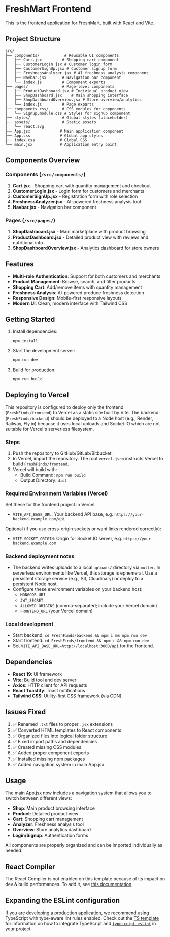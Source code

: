 # FreshMart Frontend

This is the frontend application for FreshMart, built with React and Vite.

## Project Structure

```
src/
├── components/           # Reusable UI components
│   ├── Cart.jsx         # Shopping cart component
│   ├── CustomerLogIn.jsx # Customer login form
│   ├── CustomerSignUp.jsx # Customer signup form
│   ├── FreshnessAnalyzer.jsx # AI freshness analysis component
│   ├── Navbar.jsx       # Navigation bar component
│   └── index.js         # Component exports
├── pages/               # Page-level components
│   ├── ProductDashboard.jsx # Individual product view
│   ├── ShopDashboard.jsx    # Main shopping interface
│   ├── ShopDashboardOverview.jsx # Store overview/analytics
│   └── index.js         # Page exports
├── components_css/      # CSS modules for components
│   └── Signup.module.css # Styles for signup component
├── styles/              # Global styles (placeholder)
├── assets/              # Static assets
│   └── react.svg
├── App.jsx             # Main application component
├── App.css             # Global app styles
├── index.css           # Global CSS
└── main.jsx            # Application entry point
```

## Components Overview

### Components (`/src/components/`)

1. **Cart.jsx** - Shopping cart with quantity management and checkout
2. **CustomerLogIn.jsx** - Login form for customers and merchants
3. **CustomerSignUp.jsx** - Registration form with role selection
4. **FreshnessAnalyzer.jsx** - AI-powered freshness analysis tool
5. **Navbar.jsx** - Navigation bar component

### Pages (`/src/pages/`)

1. **ShopDashboard.jsx** - Main marketplace with product browsing
2. **ProductDashboard.jsx** - Detailed product view with reviews and nutritional info
3. **ShopDashboardOverview.jsx** - Analytics dashboard for store owners

## Features

- **Multi-role Authentication**: Support for both customers and merchants
- **Product Management**: Browse, search, and filter products
- **Shopping Cart**: Add/remove items with quantity management
- **Freshness Analysis**: AI-powered produce freshness detection
- **Responsive Design**: Mobile-first responsive layouts
- **Modern UI**: Clean, modern interface with Tailwind CSS

## Getting Started

1. Install dependencies:

   ```bash
   npm install
   ```

2. Start the development server:

   ```bash
   npm run dev
   ```

3. Build for production:
   ```bash
   npm run build
   ```

## Deploying to Vercel

This repository is configured to deploy only the frontend (`FreshFinds/frontend`) to Vercel as a static site built by Vite. The backend (`FreshFinds/backend`) should be deployed to a Node host (e.g., Render, Railway, Fly.io) because it uses local uploads and Socket.IO which are not suitable for Vercel's serverless filesystem.

### Steps

1. Push the repository to GitHub/GitLab/Bitbucket.
2. In Vercel, import the repository. The root `vercel.json` instructs Vercel to build `FreshFinds/frontend`.
3. Vercel will build with:
   - Build Command: `npm run build`
   - Output Directory: `dist`

### Required Environment Variables (Vercel)

Set these for the frontend project in Vercel:

- `VITE_API_BASE_URL`: Your backend API base, e.g. `https://your-backend.example.com/api`

Optional (if you use cross-origin sockets or want links rendered correctly):

- `VITE_SOCKET_ORIGIN`: Origin for Socket.IO server, e.g. `https://your-backend.example.com`

### Backend deployment notes

- The backend writes uploads to a local `uploads/` directory via `multer`. In serverless environments like Vercel, this storage is ephemeral. Use a persistent storage service (e.g., S3, Cloudinary) or deploy to a persistent Node host.
- Configure these environment variables on your backend host:
  - `MONGODB_URI`
  - `JWT_SECRET`
  - `ALLOWED_ORIGINS` (comma-separated; include your Vercel domain)
  - `FRONTEND_URL` (your Vercel domain)

### Local development

- Start backend: `cd FreshFinds/backend && npm i && npm run dev`
- Start frontend: `cd FreshFinds/frontend && npm i && npm run dev`
- Set `VITE_API_BASE_URL=http://localhost:3000/api` for the frontend.

## Dependencies

- **React 19**: UI framework
- **Vite**: Build tool and dev server
- **Axios**: HTTP client for API requests
- **React Toastify**: Toast notifications
- **Tailwind CSS**: Utility-first CSS framework (via CDN)

## Issues Fixed

1. ✅ Renamed `.txt` files to proper `.jsx` extensions
2. ✅ Converted HTML templates to React components
3. ✅ Organized files into logical folder structure
4. ✅ Fixed import paths and dependencies
5. ✅ Created missing CSS modules
6. ✅ Added proper component exports
7. ✅ Installed missing npm packages
8. ✅ Added navigation system in main App.jsx

## Usage

The main App.jsx now includes a navigation system that allows you to switch between different views:

- **Shop**: Main product browsing interface
- **Product**: Detailed product view
- **Cart**: Shopping cart management
- **Analyzer**: Freshness analysis tool
- **Overview**: Store analytics dashboard
- **Login/Signup**: Authentication forms

All components are properly organized and can be imported individually as needed.

## React Compiler

The React Compiler is not enabled on this template because of its impact on dev & build performances. To add it, see [this documentation](https://react.dev/learn/react-compiler/installation).

## Expanding the ESLint configuration

If you are developing a production application, we recommend using TypeScript with type-aware lint rules enabled. Check out the [TS template](https://github.com/vitejs/vite/tree/main/packages/create-vite/template-react-ts) for information on how to integrate TypeScript and [`typescript-eslint`](https://typescript-eslint.io) in your project.
